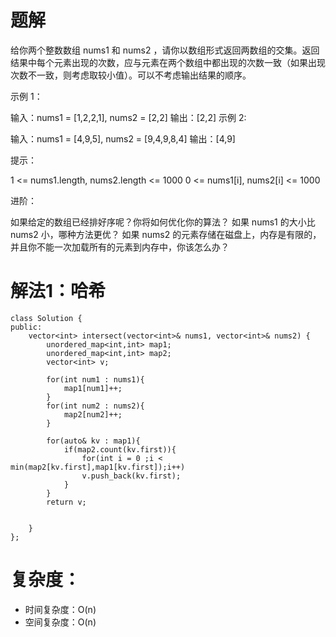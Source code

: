 # 题解
给你两个整数数组 nums1 和 nums2 ，请你以数组形式返回两数组的交集。返回结果中每个元素出现的次数，应与元素在两个数组中都出现的次数一致（如果出现次数不一致，则考虑取较小值）。可以不考虑输出结果的顺序。

 

示例 1：

输入：nums1 = [1,2,2,1], nums2 = [2,2]
输出：[2,2]
示例 2:

输入：nums1 = [4,9,5], nums2 = [9,4,9,8,4]
输出：[4,9]
 

提示：

1 <= nums1.length, nums2.length <= 1000
0 <= nums1[i], nums2[i] <= 1000
 

进阶：

如果给定的数组已经排好序呢？你将如何优化你的算法？
如果 nums1 的大小比 nums2 小，哪种方法更优？
如果 nums2 的元素存储在磁盘上，内存是有限的，并且你不能一次加载所有的元素到内存中，你该怎么办？

# 解法1：哈希
```
class Solution {
public:
    vector<int> intersect(vector<int>& nums1, vector<int>& nums2) {
        unordered_map<int,int> map1;
        unordered_map<int,int> map2;
        vector<int> v;

        for(int num1 : nums1){
            map1[num1]++;
        }
        for(int num2 : nums2){
            map2[num2]++;
        }

        for(auto& kv : map1){
            if(map2.count(kv.first)){
                for(int i = 0 ;i < min(map2[kv.first],map1[kv.first]);i++)
                v.push_back(kv.first);
            }
        }
        return v;
        

    }
};
```

# 复杂度：
- 时间复杂度：O(n)
- 空间复杂度：O(n)
